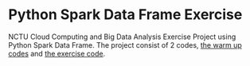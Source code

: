 # Python Spark Data Frame Exercise
NCTU Cloud Computing and Big Data Analysis Exercise Project using Python Spark Data Frame. The project consist of 2 codes, [the warm up codes](https://github.com/liemwellys/pysparkExercise/blob/master/WarmUp.ipynb) and [the exercise code](https://github.com/liemwellys/pysparkExercise/blob/master/SparkDataFramesProjectExercise.ipynb). 
